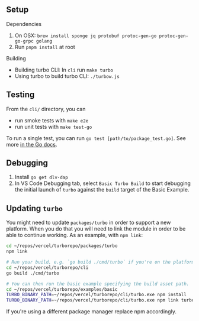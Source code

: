 ## Setup

Dependencies

1.  On OSX: `brew install sponge jq protobuf protoc-gen-go protoc-gen-go-grpc golang`
1.  Run `pnpm install` at root

Building

- Building turbo CLI: In `cli` run `make turbo`
- Using turbo to build turbo CLI: `./turbow.js`

## Testing

From the `cli/` directory, you can

- run smoke tests with `make e2e`
- run unit tests with `make test-go`

To run a single test, you can run `go test [path/to/package_test.go]`. See more [in the Go docs](https://pkg.go.dev/cmd/go#hdr-Test_packages).

## Debugging

1.  Install `go get dlv-dap`
1.  In VS Code Debugging tab, select `Basic Turbo Build` to start debugging the initial launch of `turbo` against the `build` target of the Basic Example.

## Updating `turbo`

You might need to update `packages/turbo` in order to support a new platform. When you do that you will need to link the module in order to be able to continue working. As an example, with `npm link`:

```sh
cd ~/repos/vercel/turborepo/packages/turbo
npm link

# Run your build, e.g. `go build ./cmd/turbo` if you're on the platform you're adding.
cd ~/repos/vercel/turborepo/cli
go build ./cmd/turbo

# You can then run the basic example specifying the build asset path.
cd ~/repos/vercel/turborepo/examples/basic
TURBO_BINARY_PATH=~/repos/vercel/turborepo/cli/turbo.exe npm install
TURBO_BINARY_PATH=~/repos/vercel/turborepo/cli/turbo.exe npm link turbo
```

If you're using a different package manager replace npm accordingly.
